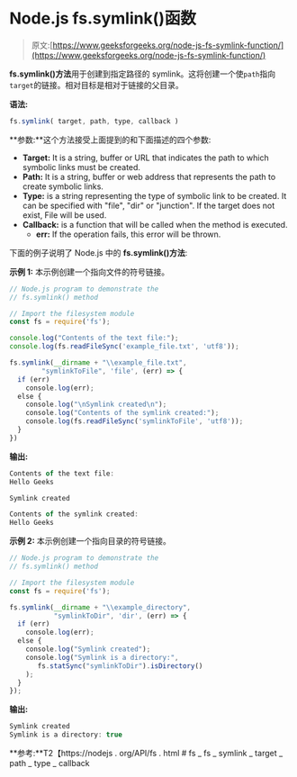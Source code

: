 # Node.js fs.symlink()函数

> 原文:[https://www.geeksforgeeks.org/node-js-fs-symlink-function/](https://www.geeksforgeeks.org/node-js-fs-symlink-function/)

**fs.symlink()方法**用于创建到指定路径的 symlink。这将创建一个使`path`指向`target`的链接。相对目标是相对于链接的父目录。

**语法:**

```js
fs.symlink( target, path, type, callback )
```

**参数:**这个方法接受上面提到的和下面描述的四个参数:

*   **Target:** It is a string, buffer or URL that indicates the path to which symbolic links must be created.
*   **Path:** It is a string, buffer or web address that represents the path to create symbolic links.
*   **Type:** is a string representing the type of symbolic link to be created. It can be specified with "file", "dir" or "junction". If the target does not exist, File will be used.
*   **Callback:** is a function that will be called when the method is executed.
    *   **err:** If the operation fails, this error will be thrown.

下面的例子说明了 Node.js 中的 **fs.symlink()方法**:

**示例 1:** 本示例创建一个指向文件的符号链接。

```js
// Node.js program to demonstrate the
// fs.symlink() method

// Import the filesystem module
const fs = require('fs');

console.log("Contents of the text file:");
console.log(fs.readFileSync('example_file.txt', 'utf8'));

fs.symlink(__dirname + "\\example_file.txt",
        "symlinkToFile", 'file', (err) => {
  if (err)
    console.log(err);
  else {
    console.log("\nSymlink created\n");
    console.log("Contents of the symlink created:");
    console.log(fs.readFileSync('symlinkToFile', 'utf8'));
  }
})
```

**输出:**

```js
Contents of the text file:
Hello Geeks

Symlink created

Contents of the symlink created:
Hello Geeks
```

**示例 2:** 本示例创建一个指向目录的符号链接。

```js
// Node.js program to demonstrate the
// fs.symlink() method

// Import the filesystem module
const fs = require('fs');

fs.symlink(__dirname + "\\example_directory",
           "symlinkToDir", 'dir', (err) => {
  if (err)
    console.log(err);
  else {
    console.log("Symlink created");
    console.log("Symlink is a directory:",
       fs.statSync("symlinkToDir").isDirectory()
    );
  }
});
```

**输出:**

```js
Symlink created
Symlink is a directory: true
```

**参考:**T2【https://nodejs . org/API/fs . html # fs _ fs _ symlink _ target _ path _ type _ callback
